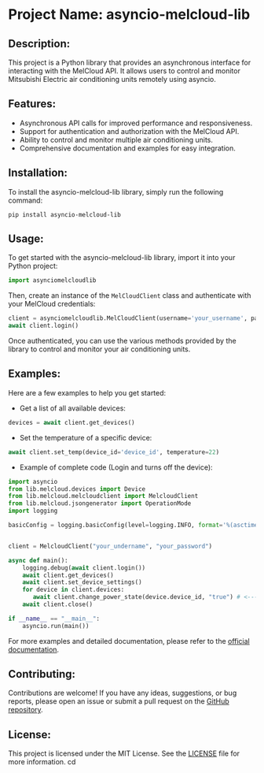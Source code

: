 # Project Name: asyncio-melcloud-lib

## Description:
This project is a Python library that provides an asynchronous interface for interacting with the MelCloud API. It allows users to control and monitor Mitsubishi Electric air conditioning units remotely using asyncio.

## Features:
- Asynchronous API calls for improved performance and responsiveness.
- Support for authentication and authorization with the MelCloud API.
- Ability to control and monitor multiple air conditioning units.
- Comprehensive documentation and examples for easy integration.

## Installation:
To install the asyncio-melcloud-lib library, simply run the following command:

```
pip install asyncio-melcloud-lib
```

## Usage:
To get started with the asyncio-melcloud-lib library, import it into your Python project:

```python
import asynciomelcloudlib
```

Then, create an instance of the `MelCloudClient` class and authenticate with your MelCloud credentials:

```python
client = asynciomelcloudlib.MelCloudClient(username='your_username', password='your_password')
await client.login()
```

Once authenticated, you can use the various methods provided by the library to control and monitor your air conditioning units.

## Examples:
Here are a few examples to help you get started:

- Get a list of all available devices:

```python
devices = await client.get_devices()
```

- Set the temperature of a specific device:

```python
await client.set_temp(device_id='device_id', temperature=22)
```

- Example of complete code (Login and turns off the device):

```python
import asyncio
from lib.melcloud.devices import Device
from lib.melcloud.melcloudclient import MelcloudClient
from lib.melcloud.jsongenerator import OperationMode
import logging

basicConfig = logging.basicConfig(level=logging.INFO, format='%(asctime)s - %(name)s - %(levelname)s - %(message)s')


client = MelcloudClient("your_undername", "your_password")

async def main():
    logging.debug(await client.login())
    await client.get_devices()
    await client.set_device_settings()
    for device in client.devices:
       await client.change_power_state(device.device_id, "true") # <---- set this to false to turn off the device
    await client.close()

if __name__ == "__main__":
    asyncio.run(main())
```

For more examples and detailed documentation, please refer to the [official documentation](https://github.com/your_username/asyncio-melcloud-lib).

## Contributing:
Contributions are welcome! If you have any ideas, suggestions, or bug reports, please open an issue or submit a pull request on the [GitHub repository](https://github.com/v0nNemizez/asyncio-melcloud-lib).

## License:
This project is licensed under the MIT License. See the [LICENSE](https://github.com/v0nNemizez/asyncio-melcloud-lib/blob/main/LICENSE) file for more information.
cd 